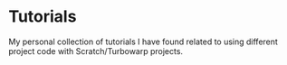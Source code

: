 # Tutorials
My personal collection of tutorials I have found related to using different project code with Scratch/Turbowarp projects.
